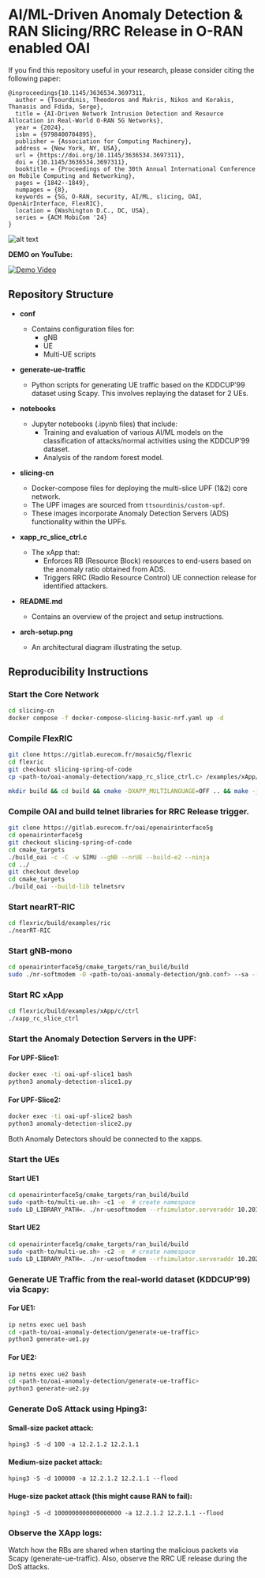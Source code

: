 # AI/ML-Driven Anomaly Detection & RAN Slicing/RRC Release in O-RAN enabled OAI

If you find this repository useful in your research, please consider citing the following paper:

```
@inproceedings{10.1145/3636534.3697311,
  author = {Tsourdinis, Theodoros and Makris, Nikos and Korakis, Thanasis and Fdida, Serge},
  title = {AI-Driven Network Intrusion Detection and Resource Allocation in Real-World O-RAN 5G Networks},
  year = {2024},
  isbn = {9798400704895},
  publisher = {Association for Computing Machinery},
  address = {New York, NY, USA},
  url = {https://doi.org/10.1145/3636534.3697311},
  doi = {10.1145/3636534.3697311},
  booktitle = {Proceedings of the 30th Annual International Conference on Mobile Computing and Networking},
  pages = {1842--1849},
  numpages = {8},
  keywords = {5G, O-RAN, security, AI/ML, slicing, OAI, OpenAirInterface, FlexRIC},
  location = {Washington D.C., DC, USA},
  series = {ACM MobiCom '24}
}
```


![alt text](https://github.com/teo-tsou/oai-anomaly-detection/blob/main/arch-setup.png)

**DEMO on YouTube:**


[![Demo Video](https://img.youtube.com/vi/4hx1mAvhXMY/0.jpg)](https://youtu.be/4hx1mAvhXMY)


## Repository Structure

- **conf**
  - Contains configuration files for:
    - gNB
    - UE
    - Multi-UE scripts

- **generate-ue-traffic**
  - Python scripts for generating UE traffic based on the KDDCUP’99 dataset using Scapy. This involves replaying the dataset for 2 UEs.

- **notebooks**
  - Jupyter notebooks (.ipynb files) that include:
    - Training and evaluation of various AI/ML models on the classification of attacks/normal activities using the KDDCUP’99 dataset.
    - Analysis of the random forest model.

- **slicing-cn**
  - Docker-compose files for deploying the multi-slice UPF (1&2) core network.
  - The UPF images are sourced from `ttsourdinis/custom-upf`.
  - These images incorporate Anomaly Detection Servers (ADS) functionality within the UPFs.

- **xapp_rc_slice_ctrl.c**
  - The xApp that:
    - Enforces RB (Resource Block) resources to end-users based on the anomaly ratio obtained from ADS.
    - Triggers RRC (Radio Resource Control) UE connection release for identified attackers.

- **README.md**
  - Contains an overview of the project and setup instructions.

- **arch-setup.png**
  - An architectural diagram illustrating the setup.

## Reproducibility Instructions
 
### Start the Core Network
  ```bash
  cd slicing-cn
  docker compose -f docker-compose-slicing-basic-nrf.yaml up -d
  ```

### Compile FlexRIC
  ```bash
  git clone https://gitlab.eurecom.fr/mosaic5g/flexric
  cd flexric
  git checkout slicing-spring-of-code
  cp <path-to/oai-anomaly-detection/xapp_rc_slice_ctrl.c> /examples/xApp/c/ctrl/
  ```
  ```bash
  mkdir build && cd build && cmake -DXAPP_MULTILANGUAGE=OFF .. && make -j8 && sudo make install
  ```

### Compile OAI and build telnet libraries for RRC Release trigger.
  ```bash
  git clone https://gitlab.eurecom.fr/oai/openairinterface5g
  cd openairinterface5g
  git checkout slicing-spring-of-code
  cd cmake_targets
  ./build_oai -c -C -w SIMU --gNB --nrUE --build-e2 --ninja
  cd ../
  git checkout develop
  cd cmake_targets
  ./build_oai --build-lib telnetsrv
  ```

### Start nearRT-RIC
  ```bash
  cd flexric/build/examples/ric
  ./nearRT-RIC 
  ```

### Start gNB-mono
  ```bash
  cd openairinterface5g/cmake_targets/ran_build/build
  sudo ./nr-softmodem -O <path-to/oai-anomaly-detection/gnb.conf> --sa --rfsim -E --gNBs.[0].min_rxtxtime 6  --telnetsrv --telnetsrv.shrmod rrc
  ```

  ### Start RC xApp
  ```bash
  cd flexric/build/examples/xApp/c/ctrl
  ./xapp_rc_slice_ctrl
  ```

  ### Start the Anomaly Detection Servers in the UPF:
 
  #### For UPF-Slice1:
  ```bash
  docker exec -ti oai-upf-slice1 bash
  python3 anomaly-detection-slice1.py
  ```

  #### For UPF-Slice2:
  ```bash
  docker exec -ti oai-upf-slice2 bash
  python3 anomaly-detection-slice2.py
  ```

Both Anomaly Detectors should be connected to the xapps.

### Start the UEs

#### Start UE1
  ```bash
  cd openairinterface5g/cmake_targets/ran_build/build
  sudo <path-to/multi-ue.sh> -c1 -e  # create namespace
  sudo LD_LIBRARY_PATH=. ./nr-uesoftmodem --rfsimulator.serveraddr 10.201.1.100 -r 106 --numerology 1 --band 78 -C 3619200000 --rfsim --sa -O <path-to/oai-anomaly-detection/conf/ue_1.conf> -E
  ```

#### Start UE2
  ```bash
  cd openairinterface5g/cmake_targets/ran_build/build
  sudo <path-to/multi-ue.sh> -c2 -e  # create namespace
  sudo LD_LIBRARY_PATH=. ./nr-uesoftmodem --rfsimulator.serveraddr 10.202.1.100 -r 106 --numerology 1 --band 78 -C 3619200000 --rfsim --sa -O <path-to/oai-anomaly-detection/ue_2.conf> -E
  ```

### Generate UE Traffic from the real-world dataset (KDDCUP’99) via Scapy:

#### For UE1:    
 ```bash
ip netns exec ue1 bash
cd <path-to/oai-anomaly-detection/generate-ue-traffic>
python3 generate-ue1.py
```

#### For UE2:    
 ```bash
ip netns exec ue2 bash
cd <path-to/oai-anomaly-detection/generate-ue-traffic>
python3 generate-ue2.py
```

### Generate DoS Attack using Hping3:
  
#### Small-size packet attack:

`hping3 -S -d 100 -a 12.2.1.2 12.2.1.1`

#### Medium-size packet attack:

`hping3 -S -d 100000 -a 12.2.1.2 12.2.1.1 --flood`

#### Huge-size packet attack (this might cause RAN to fail):

`hping3 -S -d 1000000000000000000 -a 12.2.1.2 12.2.1.1 --flood`


### Observe the XApp logs:

Watch how the RBs are shared when starting the malicious packets via Scapy (generate-ue-traffic). Also, observe the RRC UE release during the DoS attacks.


